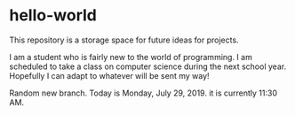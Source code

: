 # hello-world
This repository is a storage space for future ideas for projects.

I am a student who is fairly new to the world of programming. I am scheduled to take a class on computer science during the next school year. Hopefully I can adapt to whatever will be sent my way!

Random new branch. Today is Monday, July 29, 2019. it is currently 11:30 AM.
